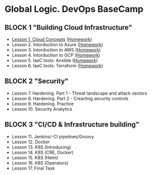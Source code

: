 # Global Logic. DevOps BaseCamp
## BLOCK 1 "Building Cloud Infrastructure"		
- [Lesson 1. Cloud Concepts](task1/Lesson1.md) ([Homework](task1/Homework1.md))
- Lesson 2. Intorduction to Azure ([Homework](task2/Homework2.md))
- Lesson 3. Intorduction to AWS ([Homework](task3/Homework3.md))
- Lesson 4. Intorduction to GCP ([Homework](task4/Homework4.md))
- Lesson 5. IaaC tools: Ansible ([Homework](task5/Homework5.md))
- Lesson 6. IaaC tools: Terraform ([Homework](task6/Homework6.md))
## BLOCK 2 "Security"		
- Lesson 7. Hardening. Part 1 - Threat landscape and attack vectors
- Lesson 8. Hardening. Part 2 - Crearting security controls
- Lesson 9. Hardening. Practice
- Lesson 10. Security Analytics
## BLOCK 3 "CI/CD & Infrastructure building"
- Lesson 11. Jenkins/-CI pipelines/Groovy
- Lesson 12. Docker
- Lesson 13. K8S (Introducing)
- Lesson 14. K8S (CRE, Docker)
- Lesson 15. K8S (Helm)
- Lesson 16. K8S (Operators)
- Lesson 17. Final Task
